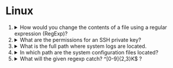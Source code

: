 # Linux

1. <details>
   <summary>How would you change the contents of a file using a regular expression (RegExp)?</summary>
   
   [sed](https://pl.wikipedia.org/wiki/Sed_(program))
   </details>

2. <details>
   <summary>What are the permissions for an SSH private key?</summary>

   TBA
   </details>

3. <details>
   <summary>What is the full path where system logs are located.</summary>
   
   var/log
   </details>

4. <details>
   <summary>In which path are the system configuration files located?</summary>

   etc
   </details>

5. <details>
   <summary>What will the given regexp catch? ^[0-9]{2,3}K$ ?</summary>

   TBA
   </details>